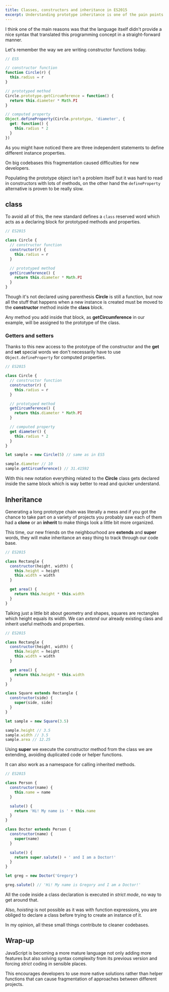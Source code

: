 ```yaml
---
title: Classes, constructors and inheritance in ES2015
excerpt: Understanding prototype inheritance is one of the pain points for JavaScript developers.
---
```


I think one of the main reasons was that the language itself didn't provide a nice syntax that translated this programming concept in a straight-forward manner.

Let's remember the way we are writing constructor functions today.

```js
// ES5

// constructor function
function Circle(r) {
  this.radius = r
}

// prototyped method
Circle.prototype.getCircumference = function() {
  return this.diameter * Math.PI
}

// computed property
Object.defineProperty(Circle.prototype, 'diameter', {
  get: function() {
    this.radius * 2
  }
})
```

As you might have noticed there are three independent statements to define different instance properties.

On big codebases this fragmentation caused difficulties for new developers.

Populating the prototype object isn't a problem itself but it was hard to read in constructors with lots of methods, on the other hand the `defineProperty` alternative is proven to be really slow.

## class

To avoid all of this, the new standard defines a `class` reserved word which acts as a declaring block for prototyped methods and properties.

```js
// ES2015

class Circle {
  // constructor function
  constructor(r) {
    this.radius = r
  }

  // prototyped method
  getCircumference() {
    return this.diameter * Math.PI
  }
}
```

Though it's not declared using parenthesis **Circle** is still a function, but now all the stuff that happens when a new instance is created must be moved to the **constructor** method inside the **class** block.

Any method you add inside that block, as **getCircumference** in our example, will be assigned to the prototype of the class.

### Getters and setters

Thanks to this new access to the prototype of the constructor and the **get** and **set** special words we don't necessarily have to use `Object.defineProperty` for computed properties.

```js
// ES2015

class Circle {
  // constructor function
  constructor(r) {
    this.radius = r
  }

  // prototyped method
  getCircumference() {
    return this.diameter * Math.PI
  }

  // computed property
  get diameter() {
    this.radius * 2
  }
}

let sample = new Circle(5) // same as in ES5

sample.diameter // 10
sample.getCircumference() // 31.41592
```

With this new notation everything related to the **Circle** class gets declared inside the same block which is way better to read and quicker understand.

## Inheritance

Generating a long prototype chain was literally a mess and if you got the chance to take part on a variety of projects you probably saw each of them had a **clone** or an **inherit** to make things look a little bit more organized.

This time, our new friends on the neighbourhood are **extends** and **super** words, they will make inheritance an easy thing to track through our code base.

```js
// ES2015

class Rectangle {
  constructor(height, width) {
    this.height = height
    this.width = width
  }

  get area() {
    return this.height * this.width
  }
}
```

Talking just a little bit about geometry and shapes, squares are rectangles which height equals its width. We can _extend_ our already existing class and inherit useful methods and properties.

```js
// ES2015

class Rectangle {
  constructor(height, width) {
    this.height = height
    this.width = width
  }

  get area() {
    return this.height * this.width
  }
}

class Square extends Rectangle {
  constructor(side) {
    super(side, side)
  }
}

let sample = new Square(3.5)

sample.height // 3.5
sample.width // 3.5
sample.area // 12.25
```

Using **super** we execute the constructor method from the class we are extending, avoiding duplicated code or helper functions.

It can also work as a namespace for calling inherited methods.

```js
// ES2015

class Person {
  constructor(name) {
    this.name = name
  }

  salute() {
    return 'Hi! My name is ' + this.name
  }
}

class Doctor extends Person {
  constructor(name) {
    super(name)
  }

  salute() {
    return super.salute() + ' and I am a Doctor!'
  }
}

let greg = new Doctor('Gregory')

greg.salute() // 'Hi! My name is Gregory and I am a Doctor!'
```

All the code inside a class declaration is executed in _strict mode_, no way to get around that.

Also, _hoisting_ is not possible as it was with function expressions, you are obliged to declare a class before trying to create an instance of it.

In my opinion, all these small things contribute to cleaner codebases.

## Wrap-up

JavaScript is becoming a more mature language not only adding more features but also solving syntax complexity from its previous version and forcing _strict_ coding in sensible places.

This encourages developers to use more native solutions rather than helper functions that can cause fragmentation of approaches between different projects.

